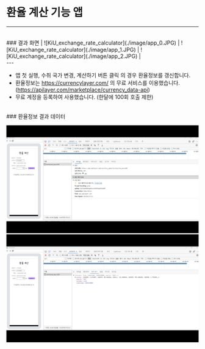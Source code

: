 # 환율 계산 기능 앱
---
<br/>
### 결과 화면
| ![KiU_exchange_rate_calculator](./image/app_0.JPG) | ![KiU_exchange_rate_calculator](./image/app_1.JPG) | ![KiU_exchange_rate_calculator](./image/app_2.JPG) |

<br/>
---
<br/>

- 앱 첫 실행, 수취 국가 변경, 계산하기 버튼 클릭 의 경우 환율정보를 갱신합니다.
- 환율정보는 https://currencylayer.com/ 의 무료 서비스를 이용했습니다. (https://apilayer.com/marketplace/currency_data-api)
- 무료 계정을 등록하여 사용했습니다. (한달에 100회 호출 제한)

<br/>
### 환율정보 결과 데이터


![KiU_exchange_rate_calculator](./image/api_0.PNG)
![KiU_exchange_rate_calculator](./image/api_1.PNG)
